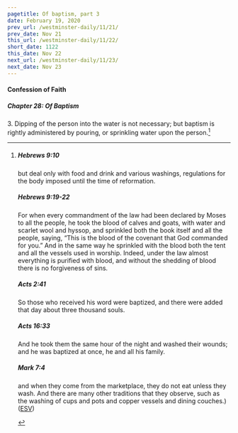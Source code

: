 ```yaml
---
pagetitle: Of baptism, part 3
date: February 19, 2020
prev_url: /westminster-daily/11/21/
prev_date: Nov 21
this_url: /westminster-daily/11/22/
short_date: 1122
this_date: Nov 22
next_url: /westminster-daily/11/23/
next_date: Nov 23
---
```


#### Confession of Faith

##### Chapter 28: Of Baptism

3\. Dipping of the person into the water is not necessary; but baptism is rightly administered by pouring, or sprinkling water upon the person.[^fnref:wcf1]

[^fnref:wcf1]: <div class="esv"><h5>Hebrews 9:10</h5> <div class="esv-text"><p id="p58009010.01-1">but deal only with food and drink and various washings, regulations for the body imposed until the time of reformation.</p> </div><h5>Hebrews 9:19-22</h5> <div class="esv-text"><p id="p58009019.01-2">For when every commandment of the law had been declared by Moses to all the people, he took the blood of calves and goats, with water and scarlet wool and hyssop, and sprinkled both the book itself and all the people, saying, &#8220;This is the blood of the covenant that God commanded for you.&#8221; And in the same way he sprinkled with the blood both the tent and all the vessels used in worship. Indeed, under the law almost everything is purified with blood, and without the shedding of blood there is no forgiveness of sins.</p> </div><h5>Acts 2:41</h5> <div class="esv-text"><p id="p44002041.01-3">So those who received his word were baptized, and there were added that day about three thousand souls.</p> </div><h5>Acts 16:33</h5> <div class="esv-text"><p id="p44016033.01-4">And he took them the same hour of the night and washed their wounds; and he was baptized at once, he and all his family.</p> </div><h5>Mark 7:4</h5> <div class="esv-text"><p id="p41007004.01-5">and when they come from the marketplace, they do not eat unless they wash. And there are many other traditions that they observe, such as the washing of cups and pots and copper vessels and dining couches.)  (<a href="http://www.esv.org" class="copyright">ESV</a>)</p> </div> </div>

